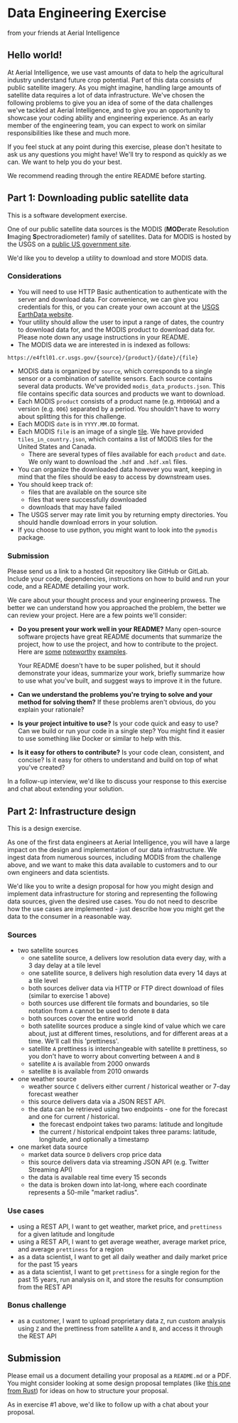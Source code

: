 # Data Engineering Exercise
from your friends at Aerial Intelligence 

## Hello world!
At Aerial Intelligence, we use vast amounts of data to help the agricultural industry understand future crop potential. Part of this data consists of public satellite imagery. As you might imagine, handling large amounts of satellite data requires a lot of data infrastructure.  We've chosen the following problems to give you an idea of some of the data challenges we've tackled at Aerial Intelligence, and to give you an opportunity to showcase your coding ability and engineering experience. As an early member of the engineering team, you can expect to work on similar responsibilities like these and much more.

If you feel stuck at any point during this exercise, please don't hesitate to ask us any questions you might have! We'll try to respond as quickly as we can. We want to help you do your best.

We recommend reading through the entire README before starting.

## Part 1: Downloading public satellite data

This is a software development exercise.

One of our public satellite data sources is the MODIS (**MOD**erate Resolution **I**maging **S**pectroradiometer) family of satellites. Data for MODIS is hosted by the USGS on a [public US government site](https://e4ftl01.cr.usgs.gov). 

We'd like you to develop a utility to download and store MODIS data. 

### Considerations

- You will need to use HTTP Basic authentication to authenticate with the server and download data. For convenience, we can give you credentials for this, or you can create your own account at the [USGS EarthData website](https://urs.earthdata.nasa.gov/users/new).
- Your utility should allow the user to input a range of dates, the country to download data for, and the MODIS product to download data for. Please note down any usage instructions in your README.
- The MODIS data we are interested in is indexed as follows: 

```
https://e4ftl01.cr.usgs.gov/{source}/{product}/{date}/{file}
```

- MODIS data is organized by `source`, which corresponds to a single sensor or a combination of satellite sensors. Each source contains several data products. We've provided `modis_data_products.json`. This file contains specific data sources and products we want to download.
- Each MODIS `product` consists of a product name (e.g. `MYD09GA`) and a version (e.g. `006`) separated by a period. You shouldn't have to worry about splitting this for this challenge.
- Each MODIS `date` is in `YYYY.MM.DD` format.
- Each MODIS `file` is an image of a single [tile](https://modis-land.gsfc.nasa.gov/MODLAND_grid.html). We have provided `tiles_in_country.json`, which contains a list of MODIS tiles for the United States and Canada. 
    - There are several types of files available for each `product` and `date`. We only want to download the `.hdf` and `.hdf.xml` files. 
- You can organize the downloaded data however you want, keeping in mind that the files should be easy to access by downstream uses. 
- You should keep track of:
    - files that are available on the source site
    - files that were successfully downloaded
    - downloads that may have failed
- The USGS server may rate limit you by returning empty directories. You should handle download errors in your solution.
- If you choose to use python, you might want to look into the `pymodis` package.

### Submission

Please send us a link to a hosted Git repository like GitHub or GitLab. Include your code, dependencies, instructions on how to build and run your code, and a README detailing your work.

We care about your thought process and your engineering prowess. The better we can understand how you approached the problem, the better we can review your project. Here are a few points we'll consider:

- **Do you present your work well in your README?** Many open-source software projects have great README documents that summarize the project, how to use the project, and how to contribute to the project. Here are [some](https://github.com/microsoft/vscode) [noteworthy](https://github.com/fchollet/keras) [examples](https://github.com/reactjs/redux). 

  Your README doesn't have to be super polished, but it should demonstrate your ideas, summarize your work, briefly summarize how to use what you've built, and suggest ways to improve it in the future.

- **Can we understand the problems you're trying to solve and your method for solving them?** If these problems aren't obvious, do you explain your rationale?

- **Is your project intuitive to use?** Is your code quick and easy to use? Can we build or run your code in a single step? You might find it easier to use something like Docker or similar to help with this.

- **Is it easy for others to contribute?** Is your code clean, consistent, and concise? Is it easy for others to understand and build on top of what you've created?

In a follow-up interview, we'd like to discuss your response to this exercise and chat about extending your solution.

## Part 2: Infrastructure design

This is a design exercise.

As one of the first data engineers at Aerial Intelligence, you will have a large impact on the design and implementation of our data infrastructure. We ingest data from numerous sources, including MODIS from the challenge above, and we want to make this data available to customers and to our own engineers and data scientists.
 
We'd like you to write a design proposal for how you might design and implement data infrastructure for storing and representing the following data sources, given the desired use cases. You do not need to describe how the use cases are implemented - just describe how you might get the data to the consumer in a reasonable way.

### Sources

- two satellite sources
    - one satellite source, `A` delivers low resolution data every day, with a 3 day delay at a tile level
    - one satellite source, `B` delivers high resolution data every 14 days at a tile level
    - both sources deliver data via HTTP or FTP direct download of files (similar to exercise 1 above)
    - both sources use different tile formats and boundaries, so tile notation from `A` cannot be used to denote `B` data
    - both sources cover the entire world
    - both satellite sources produce a single kind of value which we care about, just at different times, resolutions, and for different areas at a time. We'll call this 'prettiness'.
    - satellite `A` prettiness is interchangeable with satellite `B` prettiness, so you don't have to worry about converting between `A` and `B`
    - satellite `A` is available from 2000 onwards
    - satellite `B` is available from 2010 onwards
- one weather source
    - weather source `C` delivers either current / historical weather or 7-day forecast weather
    - this source delivers data via a JSON REST API.
    - the data can be retrieved using two endpoints - one for the forecast and one for current / historical.
        - the forecast endpoint takes two params: latitude and longitude
        - the current / historical endpoint takes three params: latitude, longitude, and optionally a timestamp
- one market data source
    - market data source `D` delivers crop price data
    - this source delivers data via streaming JSON API (e.g. Twitter Streaming API)
    - the data is available real time every 15 seconds
    - the data is broken down into lat-long, where each coordinate represents a 50-mile "market radius".

### Use cases

- using a REST API, I want to get weather, market price, and `prettiness` for a given latitude and longitude
- using a REST API, I want to get average weather, average market price, and average `prettiness` for a region
- as a data scientist, I want to get all daily weather and daily market price for the past 15 years
- as a data scientist, I want to get `prettiness` for a single region for the past 15 years, run analysis on it, and store the results for consumption from the REST API

### Bonus challenge

- as a customer, I want to upload proprietary data `Z`, run custom analysis using `Z` and the prettiness from satellite `A` and `B`, and access it through the REST API

## Submission

Please email us a document detailing your proposal as a `README.md` or a PDF. You might consider looking at some design proposal templates (like [this one from Rust](https://github.com/rust-lang/rfcs/blob/master/0000-template.md)) for ideas on how to structure your proposal.

As in exercise #1 above, we'd like to follow up with a chat about your proposal.
